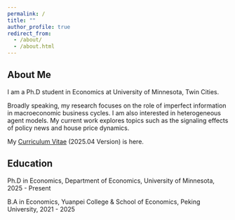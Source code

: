 ```yaml
---
permalink: /
title: ""
author_profile: true
redirect_from: 
  - /about/
  - /about.html
---
```

## About Me

I am a Ph.D student in Economics at University of Minnesota, Twin Cities.  

Broadly speaking, my research focuses on the role of imperfect information in macroeconomic business cycles. I am also interested in heterogeneous agent models. My current work explores topics such as the signaling effects of policy news and house price dynamics.

My [Curriculum Vitae](/files/CV_YuxuanZhao.pdf) (2025.04 Version) is here.

## Education

Ph.D in Economics, Department of Economics, University of Minnesota,  2025 - Present

B.A in Economics,  Yuanpei College & School of Economics,  Peking University,  2021 - 2025

